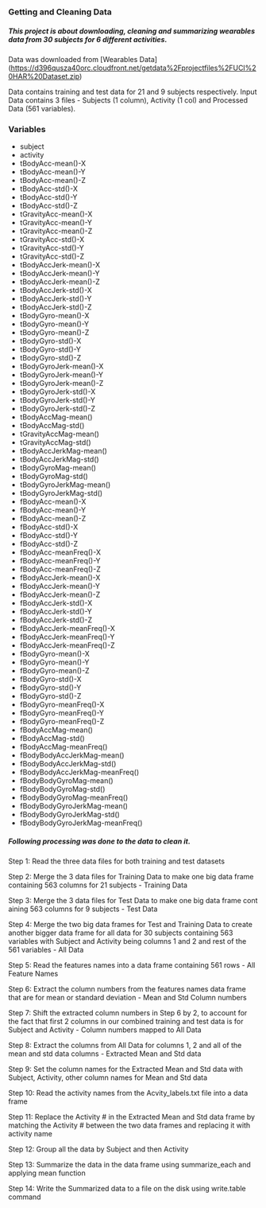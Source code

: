 ### Getting and Cleaning Data ###

##### This project is about downloading, cleaning and summarizing wearables data from 30 subjects for 6 different activities. #####

Data was downloaded from [Wearables Data] (https://d396qusza40orc.cloudfront.net/getdata%2Fprojectfiles%2FUCI%20HAR%20Dataset.zip)

Data contains training and test data for 21 and 9 subjects respectively. Input Data contains 3 files - Subjects (1 column), Activity (1 col) and Processed Data (561 variables).

### Variables ###
* subject
* activity
* tBodyAcc-mean()-X
* tBodyAcc-mean()-Y
* tBodyAcc-mean()-Z
* tBodyAcc-std()-X
* tBodyAcc-std()-Y
* tBodyAcc-std()-Z
* tGravityAcc-mean()-X
* tGravityAcc-mean()-Y
* tGravityAcc-mean()-Z
* tGravityAcc-std()-X
* tGravityAcc-std()-Y
* tGravityAcc-std()-Z
* tBodyAccJerk-mean()-X
* tBodyAccJerk-mean()-Y
* tBodyAccJerk-mean()-Z
* tBodyAccJerk-std()-X
* tBodyAccJerk-std()-Y
* tBodyAccJerk-std()-Z
* tBodyGyro-mean()-X
* tBodyGyro-mean()-Y
* tBodyGyro-mean()-Z
* tBodyGyro-std()-X
* tBodyGyro-std()-Y
* tBodyGyro-std()-Z
* tBodyGyroJerk-mean()-X
* tBodyGyroJerk-mean()-Y
* tBodyGyroJerk-mean()-Z
* tBodyGyroJerk-std()-X
* tBodyGyroJerk-std()-Y
* tBodyGyroJerk-std()-Z
* tBodyAccMag-mean()
* tBodyAccMag-std()
* tGravityAccMag-mean()
* tGravityAccMag-std()
* tBodyAccJerkMag-mean()
* tBodyAccJerkMag-std()
* tBodyGyroMag-mean()
* tBodyGyroMag-std()
* tBodyGyroJerkMag-mean()
* tBodyGyroJerkMag-std()
* fBodyAcc-mean()-X
* fBodyAcc-mean()-Y
* fBodyAcc-mean()-Z
* fBodyAcc-std()-X
* fBodyAcc-std()-Y
* fBodyAcc-std()-Z
* fBodyAcc-meanFreq()-X
* fBodyAcc-meanFreq()-Y
* fBodyAcc-meanFreq()-Z
* fBodyAccJerk-mean()-X
* fBodyAccJerk-mean()-Y
* fBodyAccJerk-mean()-Z
* fBodyAccJerk-std()-X
* fBodyAccJerk-std()-Y
* fBodyAccJerk-std()-Z
* fBodyAccJerk-meanFreq()-X
* fBodyAccJerk-meanFreq()-Y
* fBodyAccJerk-meanFreq()-Z
* fBodyGyro-mean()-X
* fBodyGyro-mean()-Y
* fBodyGyro-mean()-Z
* fBodyGyro-std()-X
* fBodyGyro-std()-Y
* fBodyGyro-std()-Z
* fBodyGyro-meanFreq()-X
* fBodyGyro-meanFreq()-Y
* fBodyGyro-meanFreq()-Z
* fBodyAccMag-mean()
* fBodyAccMag-std()
* fBodyAccMag-meanFreq()
* fBodyBodyAccJerkMag-mean()
* fBodyBodyAccJerkMag-std()
* fBodyBodyAccJerkMag-meanFreq()
* fBodyBodyGyroMag-mean()
* fBodyBodyGyroMag-std()
* fBodyBodyGyroMag-meanFreq()
* fBodyBodyGyroJerkMag-mean()
* fBodyBodyGyroJerkMag-std()
* fBodyBodyGyroJerkMag-meanFreq()


##### Following processing was done to the data to clean it. #####

Step 1: Read the three data files for both training and test datasets

Step 2: Merge the 3 data files for Training Data to make one big data frame containing 563 columns for 21 subjects - Training Data

Step 3: Merge the 3 data files for Test Data to make one big data frame cont
aining 563 columns for 9 subjects - Test Data

Step 4: Merge the two big data frames for Test and Training Data to create another bigger data frame for all data for 30 subjects containing 563 variables with Subject and Activity being columns 1 and 2 and rest of the 561 variables - All Data

Step 5: Read the features names into a data frame containing 561 rows - All Feature Names

Step 6: Extract the column numbers from the features names data frame that are for mean or standard deviation - Mean and Std Column numbers

Step 7: Shift the extracted column numbers in Step 6 by 2, to account for the fact that first 2 columns in our combined training and test data is for Subject and Activity - Column numbers mapped to All Data

Step 8: Extract the columns from All Data for columns 1, 2 and all of the mean and std data columns - Extracted Mean and Std data

Step 9: Set the column names for the Extracted Mean and Std data with Subject, Activity, other column names for Mean and Std data

Step 10: Read the activity names from the Acvity_labels.txt file into a data frame

Step 11: Replace the Activity # in the Extracted Mean and Std data frame by matching the Activity # between the two data frames and replacing it with activity name

Step 12: Group all the data by Subject and then Activity

Step 13: Summarize the data in the data frame using summarize_each and applying mean function 

Step 14: Write the Summarized data to a file on the disk using write.table command 
